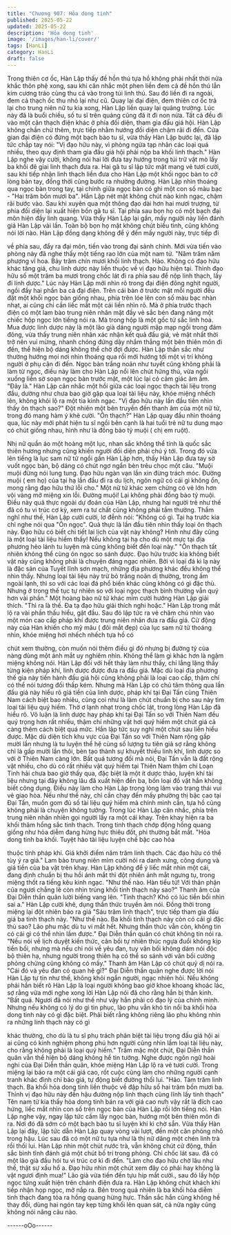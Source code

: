 ```yaml
---
title: "Chương 907: Hỏa dong tinh"
published: 2025-05-22
updated: 2025-05-22
description: 'Hỏa dong tinh'
image: '/images/han-li/cover/'
tags: [HanLi]
category: HanLi
draft: false
---
```


Trong thiên cơ ốc, Hàn Lập thấy đề hồn thú tựa hồ không phải
nhất thời nửa khắc thôn phệ xong, sau khi cân nhắc một phen liền
đem cả đề hồn thú lẫn kim cương tráo cùng thu cả vào trong túi
linh thú. Sau đó liền đi ra ngoài, đem cả thạch ốc thu nhỏ lại như
cũ. Quay lại đại điện, đem thiên cơ ốc trả lại cho trung niên nữ tu
kia xong, Hàn Lập liền quay lại quảng trường.
Lúc này đã là buổi chiều, số tu sĩ trên quảng cũng đã ít đi non
nửa. Tất cả đều đi vào một căn thạch điện khác ở phía đối diện,
tham gia đấu giá hội. Hàn Lập không chần chừ thêm, trực tiếp
nhằm hướng đối diện chậm rãi đi đến.
Cửa gian đại điện có đứng một bạch bào tu sĩ, vừa thấy Hàn Lập
bước lại, đã lập tức chắp tay nói: "Vị đạo hữu này, vì phòng ngừa
tạp nhân các loại quá nhiều, theo quy định tham gia đấu giá hội
phải nộp ba khối linh thạch."
Hàn Lập nghe vậy cười, không nói hai lời đưa tay hướng trong túi
trữ vật mò lấy ba khối đê giai linh thạch đưa ra. Hai gã tu sĩ lập
tức mặt mang vẻ tươi cười, sau khi tiếp nhận linh thạch liền đưa
cho Hàn Lập một khối ngọc bàn to cỡ lòng bàn tay, đồng thời
cũng bước ra nhường đường.
Hàn Lập nhìn thoáng qua ngọc bàn trong tay, tại chính giữa ngọc
bàn có ghi một con số màu bạc - "Hai trăm bốn mươi ba". Hắn
Lập nét mặt không chút nào kinh ngạc, chậm rãi bước vào. Sau
khi xuyên qua một thông đạo dài hơn hai mươi trượng, từ phía
đối diện lại xuất hiện bốn gã tu sĩ. Tại phía sau bọn họ có một
bạch đại môn hiện đầy linh quang. Vừa thấy Hàn Lập lại gần, mấy
người này liền đánh giá Hàn Lập vài lần. Toàn bộ bọn họ mặt
không chút biểu tình, cũng không nói lời nào.
Hàn Lập đồng dạng không để ý đến mấy người này, trực tiếp đi

về phía sau, đẩy ra đại môn, tiến vào trong đại sảnh chính. Mới
vừa tiến vào phòng này đã nghe thấy một tiếng rao lớn của một
nam tử.
"Năm trăm năm phượng vĩ hoa. Bảy trăm chín mươi khối linh
thạch. Hảo. Không có đạo hữu khác tăng giá, chu linh dược này
liền thuộc về vị đạo hữu hiện tại. Thỉnh đạo hữu số một trăm ba
mươi trong chốc lát đi ra phía sau để nộp linh thạch, lấy đi linh
dược." Lúc này Hàn Lập mới nhìn rõ trong đại điện đông nghịt
người, ngồi đầy hai phần ba cả đại điện. Trên cái bàn ở trước mặt
mỗi người đều đặt một khối ngọc bàn giống nhau, phía trên lóe
lên con số màu bạc nhàn nhạt, ai cũng chỉ cần liếc mắt một cái
liền nhìn rõ.
Mà ở phía trước thạch điện có một lam bào trung niên nhân mặt
đầy vẻ sắc bén đang nâng một chiếc hộp ngọc lớn tiếng nói ra.
Mà trong hộp là một gốc tử sắc linh hoa. Mua được linh dược này
là một lão già dáng người mập mạp ngồi trong đám đông, vừa
thấy trung niên nhân xác nhận kết quả đấu giá, vẻ mặt nhất thời
trở nên vui mừng, nhanh chóng đứng dậy nhắm thẳng một bên
thiên môn đi đến, thể hiện bộ dáng không thể chờ đợi được.
Hàn Lập thần sắc như thường hướng mọi nơi nhìn thoáng qua rồi
mới hướng tới một vị trí không người ở phụ cận đi đến. Ngọc bàn
trắng noãn như tuyết cũng không phải là làm từ ngọc, điều này
làm cho Hàn Lập nổi lên chút hứng thú, vừa ngồi xuống liền sờ
soạn ngọc bàn trước mặt, một lúc lại có cảm giác âm ấm.
"Đây là." Hàn Lập cân nhắc một hồi giữa các loại ngọc thạch tài
liệu trong đầu, dường như chưa bao giờ gặp qua loại tài liệu này,
khóe miệng nhếch lên, không khỏi lộ ra một tia kinh ngạc.
"Vị đạo hữu này lần đầu tiên nhìn thấy ôn thạch sao?" Đột nhiên
một bên truyền đến thanh âm của một nữ tử, trong đó mang hàm
ý khẽ cười.
"Ôn thạch?" Hàn Lập quay đầu nhìn thoáng qua, lúc này mới phát
hiện tu sĩ ngồi bên cạnh là hai tuổi trẻ nữ tu dung mạo có chút
giống nhau, hình như là đồng bào tỷ muội ( chị em ruột).

Nhị nữ quần áo một hoàng một lục, nhan sắc không thể tính là
quốc sắc thiên hương nhưng cũng khiến người đối diện phải chú
ý tới. Trong đó vừa lên tiếng là lục sam nữ tử ngồi gần Hàn Lập
hơn, thấy Hàn Lập đưa tay sờ vuốt ngọc bàn, bộ dáng có chút
ngơ ngẩn bèn trêu chọc một câu.
"Muội muội đừng nói lung tung. Đạo hữu ngàn vạn lần xin đừng
trách móc. Đường muội ( em họ) của tại hạ lần đầu đi ra du lịch,
ngôn ngữ có cái gì không ổn, mong rằng đạo hữu thứ lỗi cho."
Một nữ tử khác xem chừng có vẻ lớn hơn vội vàng mở miệng xin
lỗi.
Đường muội! Lại không phải đồng bào tỷ muội. Điều này quả thực
ngoài dự đoán của Hàn Lập, nhưng hai người trẻ như thế đã có
tu vi trúc cơ kỳ, xem ra tư chất cũng không phải tầm thường.
Thầm nghĩ như thế, Hàn Lập cười cười, lơ đễnh nói:
"Không có gì. Tại hạ trước kia chỉ nghe nói qua "Ôn ngọc". Quả
thực là lần đầu tiên nhìn thấy loại ôn thạch này. Đạo hữu có biết
chi tiết lai lịch của vật này không? Hình như đây cũng là một loại
tài liệu hiếm thấy! Nếu không tại hạ cho dù một mực tại địa
phương hẻo lánh tu luyện mà cũng không biết đến loại này."
"Ôn thạch tất nhiên không thể cùng ôn ngọc so sánh được. Đạo
hữu trước kia không biết vật này cũng không phải là chuyện đáng
ngạc nhiên. Bởi vì loại đá kì lạ này là đặc sản của Tuyết lĩnh sơn
mạch, những địa phương khác đều không thể nhìn thấy. Nhưng
loại tài liệu này trừ bỏ trắng noãn dị thường, trong ấm ngoài lạnh,
thì so với các loại đá phổ biến khác cũng không có gì đặc thù.
Nhưng ở trong thế tục tự nhiên so với loại ngọc thạch bình thường
vẫn quý hơn vài phần." Một hoàng bào nữ tử khác mỉm cười
hướng Hàn Lập giải thích.
"Thì ra là thế. Đa tạ đạo hữu giải thích nghi hoặc." Hàn Lập trong
mắt lộ ra vài phần thấu hiểu, gật đầu. Sau đó lập tức ra vẻ chăm
chú nhìn vào một món cao cấp pháp khí được trung niên nhân
đưa ra đấu giá.
Cử động này của Hàn khiến cho mỹ mâu ( đôi mắt đẹp) của lục
sam nữ tử thoáng nhìn, khóe miệng hơi nhếch nhếch tựa hồ có

chút xem thường, còn muốn nói thêm điều gì đó nhưng bị đường
tỷ của nàng dùng một ánh mắt uy nghiêm nhìn. Không thể làm gì
khác hơn là ngậm miệng không nói. Hàn Lập đối với hết thảy làm
như thấy, chỉ lẳng lặng thấy từng kiện pháp khí, linh dược được
đưa ra đấu giá.
Mặc dù loại địa phương thế gia này tiến hành đấu giá hội cũng
không phải là loại cao cấp, thậm chí có thể nói tương đối thấp
kém. Nhưng mà Hàn Lập có chủ tâm thông qua lần đấu giá này
hiểu rõ giá tiền của linh dược, pháp khí tại Đại Tấn cùng Thiên
Nam cách biệt bao nhiêu, cũng coi như là làm chút chuẩn bị cho
sau này tìm loại tài liệu quý hiếm.
Thờ ơ lạnh nhạt trong chốc lát, trong lòng Hàn Lập đã hiểu rõ. Vô
luận là linh dược hay pháp khí tại Đại Tấn so với Thiên Nam đều
quý trọng hơn rất nhiều, thậm chí những vật hơi quý hiếm một
chút giá cả càng thêm cách biệt quá mức. Hắn lập tức suy nghĩ
một chút sau liền hiểu được.
Mặc dù diện tích khu vực của Đại Tấn so với Thiên Nam rộng gấp
mười lần nhưng là tu luyện thể hệ cùng số lượng tu tiên giả sợ
rằng không chỉ là gấp mười lần thôi, bèn tạo thành sự khuyết
thiếu linh khí, linh dược so với ở Thiên Nam càng lớn. Bất quá
tương đối mà nói, Đại Tấn vẫn là đất rộng vật nhiều, cho dù có rất
nhiều vật quý hiếm tại Thiên Nam thậm chí Loạn Tinh hải chưa
bao giờ thấy qua, đặc biệt là một ít dược thảo, luyện khí tài liệu
nhưng tại đây không lâu đã xuất hiện đến ba, bốn loại đồ vật hắn
không biết công dụng.
Điều này làm cho Hàn Lập trong lòng lâm vào trạng thái vui vẻ
giao hòa. Nếu như thế này, chỉ cần chạy đến mấy phường thị bậc
cao tại Đại Tấn, muốn gom đủ số tài liệu quý hiếm mà chính mình
cần, tựa hồ cũng không phải là chuyện không tưởng.
Trong lúc Hàn Lập cân nhắc, phía trên trung niên nhân nhiên gọi
người lấy ra một cái khay. Trên khay hiện ra ba khối thâm hồng
sắc tinh thạch. Trong tinh thạch chớp động hồng quang giống như
hỏa diễm đang hừng hực thiêu đốt, phi thường bắt mắt.
"Hỏa dong tinh ba khối. Tuyệt hảo tài liệu luyện chế bậc cao hỏa

thuộc tính pháp khí. Giá khởi điểm năm trăm linh thạch. Các đạo
hữu có thể tùy ý ra giá." Lam bào trung niên mỉm cười nói ra danh
xưng, công dụng và giá tiền của ba vật trên khay.
Hàn Lập không để ý liếc mắt nhìn một cái, đang định chuẩn bị thu
hồi ánh mắt thì đột nhiên ánh mắt ngưng tụ, trong miệng thốt ra
tiếng kêu kinh ngạc.
"Như thế nào. Hàn tiểu tử! Với thân phận của ngươi chẳng lẽ còn
nhìn trúng khối tinh thạch này sao?" Thanh âm của Đại Diễn thần
quân lười biếng vang lên.
"Tinh thạch? Khó có lúc tiền bối nhìn sai a." Hàn Lập cười khẽ,
dụng thần thức truyền âm nói. Đồng thời trong miệng lại đột nhiên
báo ra giá "Sáu trăm linh thạch", trực tiếp tham gia đấu giá ba tinh
thạch này.
"Như thế nào. Ba khối tinh thạch này còn có cái gì đặc thù sao?
Lão phu mặc dù tu vi mất hết. Nhưng thần thức vẫn còn, không tin
có cái gì có thể nhìn lầm được." Đại Diễn thần quân có chút
không tin nói ra.
"Nếu nói về lịch duyệt kiến thức, cãn bối tự nhiên thúc ngựa đuổi
không kịp tiền bối, nhưng mà nếu chỉ nói về yêu đan, tuy vãn bối
không dám nói độc bộ thiên hạ, nhưng người trong thiên hạ có thể
so sánh với vãn bối cường phỏng chừng cũng không có mấy."
Thanh âm Hàn Lập có chút quỷ dị nói ra.
"Cái đó và yêu đan có quan hệ gì?" Đại Diễn thần quân nghe
được lời nói Hàn Lập tự tin như thế, không khỏi ngẩn người, ngạc
nhiên hỏi.
Nếu không phải hắn biết rõ Hàn Lập là loại người không bao giờ
khoe khoang khoác lác, sợ rằng vừa mới nghe xong lời Hàn Lập
nói đã cho rằng hắn bị thần kinh.
"Bất quá. Ngươi đã nói như thế như vậy hẳn phải có đạo lý của
chính mình. Nhưng nếu không có lý do gì tin phục, lão phu vẫn
khó tin nổi ba khối hỏa dong tinh này có gì đặc biệt. Phải biết rằng
không riêng lão phu không nhìn ra những linh thạch này có gì

khác thường, cho dù là tu sĩ phụ trách phân biệt tài liệu trong đấu
giá hội ai ai cũng có kinh nghiệm phong phú hơn người cũng nhìn
lầm loại tài liệu này, cho rằng không phải là loại quý hiếm." Trầm
mặc một chút, Đại Diễn thần quân vẫn thể hiện bộ dáng không hề
tin tưởng.
Nghe được ngôn ngữ hoài nghi của Đại Diễn thần quân, khóe
miệng Hàn Lập lộ ra vẻ tươi cười. Trong miệng lại báo ra một cái
giá cao, rốt cuộc cũng làm cho những người cạnh tranh khác đình
chỉ báo giá, tự động biết đường thối lui.
"Hảo. Tám trăm linh thạch. Ba khối hỏa dong tinh liền thuộc về
đập hữu số hai trăm bốn mươi ba. Thỉnh vị đạo hữu này đến hậu
đường nộp linh thạch cùng lĩnh lấy tinh thạch" Tên nam tử kia
thấy hỏa dong tinh bán ra với giá cao nưh vậy rất là đích cao
hứng, liếc mắt nhìn con số trên ngọc bàn của Hàn Lập rồi lớn
tiếng nói.
Hàn Lập nghe vậy, ngay lập tức cầm lấy ngọc bàn, hướng một
bên thiên môn đi ra. Nơi đó đã sớm có một bạch bào tu sĩ luyện
khí kì chờ sẵn. Vừa thấy Hàn Lập lại đây, lập tức dẫn Hàn Lập
quay vòng vài lượt, đến một căn phòng nhỏ trong hậu. Lúc sau đã
có một nữ tu tựa như là thị nữ dâng một chén linh trà rồi thối lui.
Hàn Lập nhìn một chút nước trà, vẫn không chút cử động, thần
sắc bình tĩnh đánh giá một chút bố trí trong phòng. Chỉ chốc lát
sau. đã có một lão già đầu hói tu vi trúc cơ kì đi đến.
"Làm cho đạo hữu chờ lâu như thế, thật sự xấu hổ a. Đạo hữu
nhìn một chút xem đây có phải hay không là vật ngươi định mua!"
Lão già vừa tiến đến tựu híp mắt cười., sau đó lấy hộp ngọc từng
xuất hiện trên chánh điện đưa ra.
Hàn Lập không chút khách khí tiếp nhận họp ngọc, mở nắp ra.
Bên trong quả nhiên là ba khối hỏa diễm tinh thạch đang tỏa ra
hồng quang hừng hực. Thần sắc hắn cũng không hề thay đổi,
dùng hai ngón tay kẹp từng khối lên quan sát, cả nửa ngày cũng
không nói năng câu nào.

------oOo------
